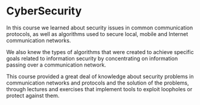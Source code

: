 # CyberSecurity
In this course we learned about security issues in common communication protocols, as well as algorithms used to secure local, mobile and Internet communication networks.

We also knew the types of algorithms that were created to achieve specific goals related to information security by concentrating on information passing over a communication network.

This course provided a great deal of knowledge about security problems in communication networks and protocols and the solution of the problems, through lectures and exercises that implement tools to exploit loopholes or protect against them.
